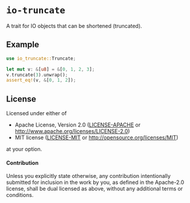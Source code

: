 # `io-truncate`

A trait for IO objects that can be shortened (truncated).

## Example

```rust
use io_truncate::Truncate;

let mut v: &[u8] = &[0, 1, 2, 3];
v.truncate(3).unwrap();
assert_eq!(v, &[0, 1, 2]);
```

## License

Licensed under either of

 - Apache License, Version 2.0 ([LICENSE-APACHE](LICENSE-APACHE) or http://www.apache.org/licenses/LICENSE-2.0)
 - MIT license ([LICENSE-MIT](LICENSE-MIT) or http://opensource.org/licenses/MIT)

at your option.

#### Contribution

Unless you explicitly state otherwise, any contribution intentionally submitted for inclusion in the work by you, as defined in the Apache-2.0 license, shall be dual licensed as above, without any additional terms or conditions.


